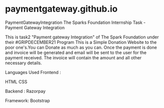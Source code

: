 # paymentgateway.github.io

PaymentGatewayIntegration
The Sparks Foundation Internship Task - Payment Gateway Integration

This is task2 "Payment gateway Integration" of The Spark Foundation under their #GRIPDECEMBER21 Program This is a Simple Donation Website to the poor one's.You can Donate as much as you can. Once the payment is done and invoice will be generated and email will be sent to the user for the payment received. The invoice will contain the amount and all other necessary details.

Languages Used
Frontend :

HTML
CSS

Backend : Razorpay

Framework: Bootstrap
